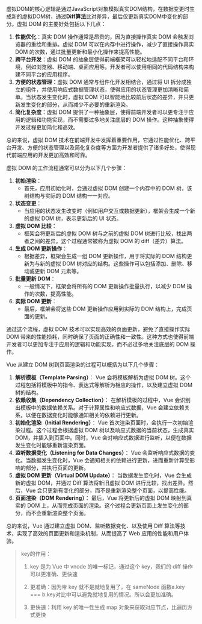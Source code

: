 虚拟DOM的核心逻辑是通过JavaScript对象模拟真实DOM结构，在数据变更时生成新的虚拟DOM树，通过**Diff算法**比对差异，最后仅更新真实DOM中变化的部分。虚拟 DOM 的主要好处包括以下几点：

1. **性能优化**：真实 DOM 操作通常是昂贵的，因为直接操作真实 DOM 会触发浏览器的重绘和重排。虚拟 DOM 可以在内存中进行操作，减少了直接操作真实 DOM 的次数，通过批量更新和最小化操作来提高性能。
2. **跨平台开发**：虚拟 DOM 的抽象层使得前端框架可以轻松地适配不同平台和环境，例如浏览器、移动端、桌面应用等。开发者可以使用相同的代码结构来构建不同平台的应用程序。
3. **方便的状态管理**：虚拟 DOM 通常与组件化开发相结合，通过将 UI 拆分成独立的组件，并使用响应式数据管理状态，使得应用的状态管理更加清晰和简单。当状态发生变化时，虚拟 DOM 可以智能地比较前后状态的差异，并只更新发生变化的部分，从而减少不必要的重新渲染。
4. **简化复杂度**：虚拟 DOM 提供了一种抽象层，使得前端开发者可以更专注于应用的逻辑和功能实现，而不需要过多地关注底层的 DOM 操作。这种抽象使得开发过程更加简化和高效。

总的来说，虚拟 DOM 技术在前端开发中发挥着重要作用，它通过性能优化、跨平台开发、方便的状态管理以及简化复杂度等方面为开发者提供了诸多好处，使得现代前端应用的开发更加高效和可靠。

虚拟 DOM 的工作流程通常可以分为以下几个步骤：

1. **初始渲染**：
   - 首先，应用初始化时，会通过虚拟 DOM 创建一个内存中的 DOM 树，该树结构与实际的 DOM 结构一一对应。
2. **状态变更**：
   - 当应用的状态发生改变时（例如用户交互或数据更新），框架会生成一个新的虚拟 DOM 树，表示更新后的 UI 状态。
3. **虚拟 DOM 比较**：
   - 框架会将更新后的虚拟 DOM 树与之前的虚拟 DOM 树进行比较，找出两者之间的差异。这个过程通常被称为虚拟 DOM 的 diff（差异）算法。
4. **生成 DOM 更新操作**：
   - 根据差异，框架会生成一组 DOM 更新操作，用于将实际的 DOM 结构更新为与新的虚拟 DOM 树对应的结构。这些操作可以包括添加、删除、移动或更新 DOM 元素等。
5. **批量更新 DOM**：
   - 一般情况下，框架会将所有的 DOM 更新操作批量执行，以减少 DOM 操作的次数，提高性能。
6. **实际 DOM 更新**：
   - 最后，框架会将这些 DOM 更新操作应用到实际的 DOM 结构上，完成页面的更新。

通过这个流程，虚拟 DOM 技术可以实现高效的页面更新，避免了直接操作实际 DOM 带来的性能损耗，同时确保了页面的正确性和一致性。这种方式也使得前端开发者可以更加专注于应用的逻辑和功能实现，而不必过多地关注底层的 DOM 操作。

Vue 从建立 DOM 树到页面渲染的过程可以概括为以下几个步骤：

1. **解析模板（Template Parsing）**：
   Vue 会将模板解析为虚拟 DOM 树。这个过程包括将模板中的指令、表达式等解析为相应的操作，以及建立虚拟 DOM 树的结构。
2. **依赖收集（Dependency Collection）**：
   在解析模板的过程中，Vue 会识别出模板中的数据依赖关系。对于计算属性和响应式数据，Vue 会建立依赖关系，以便在数据变化时能够通知相关的依赖进行更新。
3. **初始化渲染（Initial Rendering）**：
   Vue 首次渲染页面时，会执行一次初始渲染过程。这个过程会根据虚拟 DOM 树以及响应式数据的当前状态，生成真实 DOM，并插入到页面中。同时，Vue 会对响应式数据进行监听，以便在数据发生变化时能够重新渲染页面。
4. **监听数据变化（Listening for Data Changes）**：
   Vue 会监听响应式数据的变化。当数据发生变化时，Vue 会通知相关的依赖进行更新，进而重新计算受影响的部分，并执行页面的更新。
5. **虚拟 DOM 更新（Virtual DOM Update）**：
   当数据发生变化时，Vue 会生成新的虚拟 DOM，并通过 Diff 算法将新旧虚拟 DOM 进行比较，找出差异。然后，Vue 会只更新有变化的部分，而不是重新渲染整个页面，以提高性能。
6. **页面渲染（DOM Rendering）**：
   最后，Vue 将更新后的虚拟 DOM 映射到真实的 DOM 上，从而完成页面的渲染。这个过程会更新页面上发生变化的部分，而不会重新渲染整个页面。

总的来说，Vue 通过建立虚拟 DOM、监听数据变化、以及使用 Diff 算法等技术，实现了高效的页面更新和渲染机制，从而提高了 Web 应用的性能和用户体验。

>  key的作用：
>
> 1. key 是为 Vue 中     vnode 的唯一标记，通过这个 key，我们的 diff     操作可以更准确、更快速
>
> 2. 更准确：因为带 key 就不是就地复用了，在     sameNode 函数a.key === b.key对比中可以避免就地复用的情况。所以会更加准确。
>
> 3. 更快速：利用 key 的唯一性生成 map 对象来获取对应节点，比遍历方式更快

